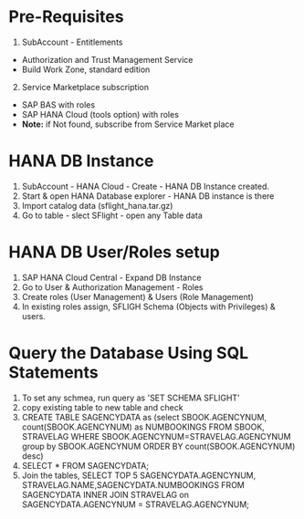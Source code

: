 # Pre-Requisites
1) SubAccount - Entitlements
- Authorization and Trust Management Service
- Build Work Zone, standard edition
2) Service Marketplace subscription 
- SAP BAS with roles
- SAP HANA Cloud (tools option) with roles
- **Note:** if Not found, subscribe from Service Market place

# HANA DB Instance
1. SubAccount - HANA Cloud - Create - HANA DB Instance created.
2. Start & open HANA Database explorer - HANA DB instance is there
3. Import catalog data (sflight_hana.tar.gz)
4. Go to table - slect SFlight - open any Table data 

# HANA DB User/Roles setup
1. SAP HANA Cloud Central - Expand DB Instance
2. Go to User & Authorization Management - Roles
3. Create roles (User Management) & Users (Role Management)
4. In existing roles assign, SFLIGH Schema (Objects with Privileges) & users.

# Query the Database Using SQL Statements
1. To set any schmea, run query as 'SET SCHEMA SFLIGHT'
2. copy existing table to new table and check
3. CREATE TABLE SAGENCYDATA as (select SBOOK.AGENCYNUM, count(SBOOK.AGENCYNUM) as NUMBOOKINGS FROM SBOOK, STRAVELAG WHERE SBOOK.AGENCYNUM=STRAVELAG.AGENCYNUM group by SBOOK.AGENCYNUM ORDER BY count(SBOOK.AGENCYNUM) desc)
4. SELECT * FROM SAGENCYDATA;
5. Join the tables, SELECT TOP 5 SAGENCYDATA.AGENCYNUM, STRAVELAG.NAME,SAGENCYDATA.NUMBOOKINGS FROM SAGENCYDATA INNER JOIN STRAVELAG on SAGENCYDATA.AGENCYNUM = STRAVELAG.AGENCYNUM;



